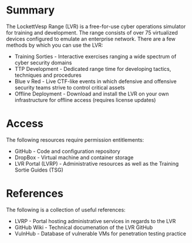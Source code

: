 # Summary
The LockettVesp Range (LVR) is a free-for-use cyber operations simulator for training and development. The range consists of over 75 virtualized devices configured to emulate an enterprise network. There are a few methods by which you can use the LVR:

* Training Sorties - Interactive exercises ranging a wide spectrum of cyber security domains
* TTP Development - Dedicated range time for developing tactics, techniques and procedures
* Blue v Red - Live CTF-like events in which defensive and offensive security teams strive to control critical assets
* Offline Deployment - Download and install the LVR on your own infrastructure for offline access (requires license updates)

# Access
The following resources require permission entitlements:

* GitHub - Code and configuration repository
* DropBox - Virtual machine and container storage
* LVR Portal (LVRP) - Administrative resources as well as the Training Sortie Guides (TSG)

# References
The following is a collection of useful references:

* LVRP - Portal hosting administrative services in regards to the LVR
* GitHub Wiki - Technical documenation of the LVR GitHub
* VulnHub - Database of vulnerable VMs for penetration testing practice
